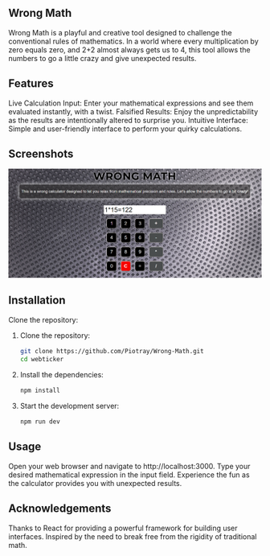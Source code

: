 
## Wrong Math
Wrong Math is a playful and creative tool designed to challenge the conventional rules of mathematics. In a world where every multiplication by zero equals zero, and 2+2 almost always gets us to 4, this tool allows the numbers to go a little crazy and give unexpected results.

## Features
Live Calculation Input: Enter your mathematical expressions and see them evaluated instantly, with a twist.
Falsified Results: Enjoy the unpredictability as the results are intentionally altered to surprise you.
Intuitive Interface: Simple and user-friendly interface to perform your quirky calculations.

## Screenshots
![WebTicker Screenshot](public/screenshot.png)

## Installation
Clone the repository:

1. Clone the repository:
    ```sh
    git clone https://github.com/Piotray/Wrong-Math.git
    cd webticker
    ```

2. Install the dependencies:
    ```sh
    npm install
    ```

3. Start the development server:
    ```sh
    npm run dev
    ```
## Usage
Open your web browser and navigate to http://localhost:3000.
Type your desired mathematical expression in the input field.
Experience the fun as the calculator provides you with unexpected results.

## Acknowledgements
Thanks to React for providing a powerful framework for building user interfaces. Inspired by the need to break free from the rigidity of traditional math.

